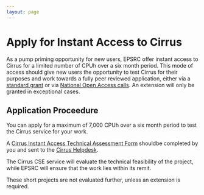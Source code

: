 ```yaml
---
layout: page
---
```


Apply for Instant Access to Cirrus
==================================

As a pump priming opportunity for new users, EPSRC offer instant
access to Cirrus for a limited number of CPUh over a six month period.
This mode of access should give new users the opportunity to test Cirrus
for their purposes and work towards a fully peer reviewed application,
either via a [standard grant](grant.html) or via
[National Open Access calls](noa.html). An extension will only be granted
in exceptional cases.

Application Proceedure
----------------------

You can apply for a maximum of 7,000 CPUh over a six month period to test
the Cirrus service for your work.

A [Cirrus Instant Access Technical Assessment Form](ta/Cirrus-TA-Instant-form.docx)
shouldbe completed by you and sent to the [Cirrus Helpdesk](/support/).

The Cirrus CSE service will evaluate the technical feasibility of the project,
while EPSRC will ensure that the work lies within its remit.

These short projects are not evaluated further, unless an extension is required.
